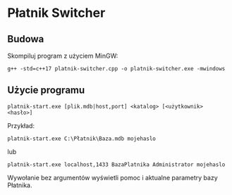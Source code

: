 # Płatnik Switcher

## Budowa

Skompiluj program z użyciem MinGW:

```
g++ -std=c++17 platnik-switcher.cpp -o platnik-switcher.exe -mwindows
```

## Użycie programu

```platnik-start.exe [plik.mdb|host,port] <katalog> [<użytkownik> <hasło>]```

Przykład:

```platnik-start.exe C:\Płatnik\Baza.mdb mojehaslo```

lub

```platnik-start.exe localhost,1433 BazaPlatnika Administrator mojehaslo```

Wywołanie bez argumentów wyświetli pomoc i aktualne parametry bazy Płatnika.
